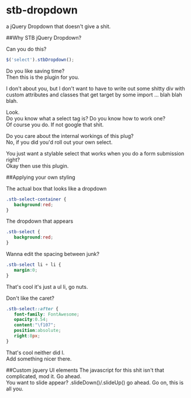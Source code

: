 # stb-dropdown
a jQuery Dropdown that doesn't give a shit.  

##Why STB jQuery Dropdown?

Can you do this?  

```javascript
$('select').stbDropdown();
```

Do you like saving time?  
Then this is the plugin for you.  

I don't about you, but I don't want to have to write out some shitty div with custom attributes and classes that get target by some import ... blah blah blah.   

Look.  
Do you know what a select tag is? Do you know how to work one?   
Of course you do. If not google that shit.  

Do you care about the internal workings of this plug?   
No, if you did you'd roll out your own select.   

You just want a stylable select that works when you do a form submission right?   
Okay then use this plugin.  

##Applying your own styling

The actual box that looks like a dropdown  
```css
.stb-select-container {
   background:red;
}
```

The dropdown that appears  
```css
.stb-select {
   background:red;
}
```

Wanna edit the spacing between junk?  
```css
.stb-select li + li {
   margin:0;
}
```
That's cool it's just a ul li, go nuts.   

Don't like the caret?   
```css
.stb-select::after {
   font-family: FontAwesome;
   opacity:0.54;
   content:"\f107";
   position:absolute;
   right:8px;
}
```
That's cool neither did I.   
Add something nicer there.

##Custom jquery UI elements
The javascript for this shit isn't that complicated, mod it. Go ahead.  
You want to slide appear? .slideDown()/.slideUp() go ahead. Go on, this is all you.  
